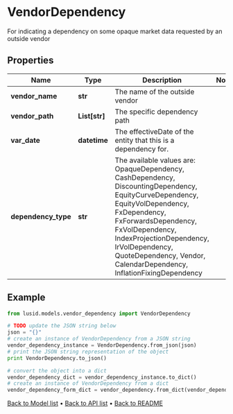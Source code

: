 # VendorDependency

For indicating a dependency on some opaque market data requested by an outside vendor

## Properties
Name | Type | Description | Notes
------------ | ------------- | ------------- | -------------
**vendor_name** | **str** | The name of the outside vendor | 
**vendor_path** | **List[str]** | The specific dependency path | 
**var_date** | **datetime** | The effectiveDate of the entity that this is a dependency for. | 
**dependency_type** | **str** | The available values are: OpaqueDependency, CashDependency, DiscountingDependency, EquityCurveDependency, EquityVolDependency, FxDependency, FxForwardsDependency, FxVolDependency, IndexProjectionDependency, IrVolDependency, QuoteDependency, Vendor, CalendarDependency, InflationFixingDependency | 

## Example

```python
from lusid.models.vendor_dependency import VendorDependency

# TODO update the JSON string below
json = "{}"
# create an instance of VendorDependency from a JSON string
vendor_dependency_instance = VendorDependency.from_json(json)
# print the JSON string representation of the object
print VendorDependency.to_json()

# convert the object into a dict
vendor_dependency_dict = vendor_dependency_instance.to_dict()
# create an instance of VendorDependency from a dict
vendor_dependency_form_dict = vendor_dependency.from_dict(vendor_dependency_dict)
```
[Back to Model list](../README.md#documentation-for-models) &#8226; [Back to API list](../README.md#documentation-for-api-endpoints) &#8226; [Back to README](../README.md)



